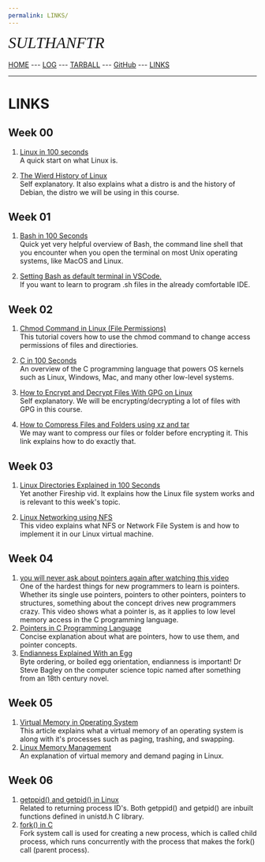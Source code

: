 ```yaml
---
permalink: LINKS/
---
```

<span style="font-style:italic; font-size:32px; font-family:timesnewroman;">SULTHANFTR</span>
<br><br>
[HOME](https://sulthanftr.github.io/os222/) ---
[LOG](https://sulthanftr.github.io/os222/TXT/mylog.txt) ---
[TARBALL](https://os.vlsm.org/Log/sulthanftr.tar.bz2.txt) ---
[GitHub](https://github.com/sulthanftr/os222) ---
[LINKS](https://sulthanftr.github.io/os222/LINKS/)
<br>
<hr>

# LINKS
## Week 00
1. [Linux in 100 seconds](https://youtu.be/rrB13utjYV4)<br>
A quick start on what Linux is.

2. [The Wierd History of Linux](https://youtu.be/ShcR4Zfc6Dw)<br>
Self explanatory. It also explains what a distro is and the history of Debian, the distro we will be using in this course.

## Week 01
1. [Bash in 100 Seconds](https://youtu.be/I4EWvMFj37g)<br>
Quick yet very helpful overview of Bash, the command line shell that you encounter when you open the terminal on most Unix operating systems, like MacOS and Linux.

2. [Setting Bash as default terminal in VSCode.](https://stackoverflow.com/a/50527994)<br>
If you want to learn to program .sh files in the already comfortable IDE.

## Week 02
1. [Chmod Command in Linux (File Permissions)](linuxize.com/post/chmod-command-in-linux)<br>
This tutorial covers how to use the chmod command to change access permissions of files and directiories.

2. [C in 100 Seconds](youtube.com/watch?v=U3aXWizDbQ4)<br>
An overview of the C programming language that powers OS kernels such as Linux, Windows, Mac, and many other low-level systems.

3. [How to Encrypt and Decrypt Files With GPG on Linux](https://www.howtogeek.com/427982/how-to-encrypt-and-decrypt-files-with-gpg-on-linux/)<br>
Self explanatory. We will be encrypting/decrypting a lot of files with GPG in this course.

4. [How to Compress Files and Folders using xz and tar](https://www.cyberciti.biz/faq/compress-the-whole-directory-using-xz-and-tar/)<br>
We may want to compress our files or folder before encrypting it. This link explains how to do exactly that.

## Week 03
1. [Linux Directories Explained in 100 Seconds](https://youtu.be/42iQKuQodW4)<br>
Yet another Fireship vid. It explains how the Linux file system works and is relevant to this week's topic.

2. [Linux Networking using NFS](https://youtu.be/5SoCOnU3J34)<br>
This video explains what NFS or Network File System is and how to implement it in our Linux virtual machine.

## Week 04
1. [you will never ask about pointers again after watching this video](https://youtu.be/NcaiHcBvDR4)<br>
One of the hardest things for new programmers to learn is pointers. Whether its single use pointers, pointers to other pointers, pointers to structures, something about the concept drives new programmers crazy. This video shows what a pointer is, as it applies to low level memory access in the C programming language.
2. [Pointers in C Programming Language](https://www.tutorialspoint.com/cprogramming/c_pointers.htm)<br>
Concise explanation about what are pointers, how to use them, and pointer concepts.
3. [Endianness Explained With an Egg](https://youtu.be/NcaiHcBvDR4)<br>
Byte ordering, or boiled egg orientation, endianness is important! Dr Steve Bagley on the computer science topic named after something from an 18th century novel.

## Week 05
1. [Virtual Memory in Operating System](https://www.geeksforgeeks.org/virtual-memory-in-operating-system/)<br>
This article explains what a virtual memory of an operating system is along with it's processes such as paging, trashing, and swapping.
2. [Linux Memory Management](https://www.thegeekstuff.com/2012/02/linux-memory-management/)<br>
An explanation of virtual memory and demand paging in Linux.

## Week 06
1. [getppid() and getpid() in Linux](https://www.geeksforgeeks.org/getppid-getpid-linux/)<br>
Related to returning process ID's. Both getppid() and getpid() are inbuilt functions defined in unistd.h C library.
2. [fork() in C](https://www.geeksforgeeks.org/fork-system-call/)<br>
Fork system call is used for creating a new process, which is called child process, which runs concurrently with the process that makes the fork() call (parent process). 
